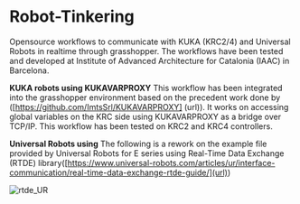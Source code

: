 # Robot-Tinkering
Opensource workflows to communicate with KUKA (KRC2/4) and Universal Robots in realtime through grasshopper. The workflows have been tested and developed at Institute of Advanced Architecture for Catalonia (IAAC) in Barcelona.




****KUKA robots using KUKAVARPROXY****
This workflow has been integrated into the grasshopper environment based on the precedent work done by ([https://github.com/ImtsSrl/KUKAVARPROXY] (url)). It works on accessing global variables on the KRC side using KUKAVARPROXY as a bridge over TCP/IP. This workflow has been tested on KRC2 and KRC4 controllers.





****Universal Robots using****
The following is a rework on the example file provided by Universal Robots for E series using Real-Time Data Exchange (RTDE) library([https://www.universal-robots.com/articles/ur/interface-communication/real-time-data-exchange-rtde-guide/](url))

![rtde_UR](https://user-images.githubusercontent.com/88770685/139600997-ba43d810-f6ff-49b6-8877-c73a9f307a1a.jpg)

